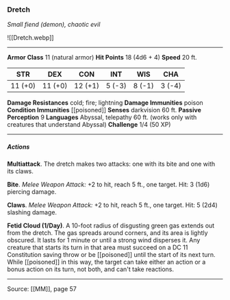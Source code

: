 ### Dretch
_Small fiend (demon), chaotic evil_

![[Dretch.webp]]




---

**Armor Class** 11 (natural armor)
**Hit Points** 18 (4d6 + 4)
**Speed** 20 ft.

| STR     | DEX     | CON     | INT     | WIS     | CHA     |
|---------|---------|---------|---------|---------|---------|
| 11 (+0) | 11 (+0) | 12 (+1) | 5 (-3) | 8 (-1) | 3 (-4) |

**Damage Resistances** cold; fire; lightning
**Damage Immunities** poison
**Condition Immunities** [[poisoned]]
**Senses** darkvision 60 ft.
**Passive Perception** 9
**Languages** Abyssal, telepathy 60 ft. (works only with creatures that understand Abyssal)
**Challenge** 1/4 (50 XP)

---

##### Actions
**Multiattack**. The dretch makes two attacks: one with its bite and one with its claws.

**Bite**. _Melee Weapon Attack:_ +2 to hit, reach 5 ft., one target. Hit: 3 (1d6) piercing damage.

**Claws**. _Melee Weapon Attack:_ +2 to hit, reach 5 ft., one target. Hit: 5 (2d4) slashing damage.

**Fetid Cloud (1/Day)**. A 10-foot radius of disgusting green gas extends out from the dretch. The gas spreads around corners, and its area is lightly obscured. It lasts for 1 minute or until a strong wind disperses it. Any creature that starts its turn in that area must succeed on a DC 11 Constitution saving throw or be [[poisoned]] until the start of its next turn. While [[poisoned]] in this way, the target can take either an action or a bonus action on its turn, not both, and can't take reactions.


---

Source: [[MM]], page 57